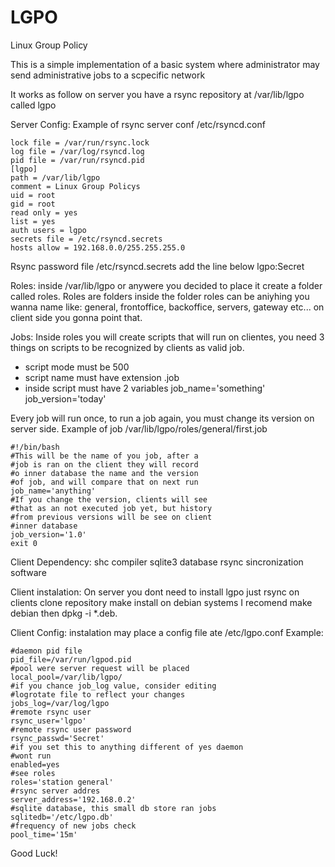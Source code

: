# LGPO
Linux Group Policy

This is a simple implementation of a basic system
where administrator may send administrative jobs to
a scpecific network


It works as follow on server you have a rsync
repository at /var/lib/lgpo called lgpo


Server Config:
Example of rsync server conf /etc/rsyncd.conf
```
lock file = /var/run/rsync.lock
log file = /var/log/rsyncd.log
pid file = /var/run/rsyncd.pid
[lgpo]
path = /var/lib/lgpo
comment = Linux Group Policys
uid = root
gid = root
read only = yes
list = yes
auth users = lgpo
secrets file = /etc/rsyncd.secrets
hosts allow = 192.168.0.0/255.255.255.0
```

Rsync password file /etc/rsyncd.secrets add
the line below
lgpo:Secret


Roles:
inside /var/lib/lgpo or anywere you decided to place it
create a folder called roles.
Roles are folders inside the folder roles can be aniyhing
you wanna name like: general, frontoffice, backoffice,
servers, gateway etc... on client side you gonna point that.

Jobs:
Inside roles you will create scripts that will run on
clientes, you need 3 things on scripts to be recognized
by clients as valid job.

- script mode must be 500
- script name must have extension .job
- inside script must have 2 variables
job_name='something'
job_version='today'

Every job will run once, to run a job again, you must change
its version on server side.
Example of job /var/lib/lgpo/roles/general/first.job 
```
#!/bin/bash
#This will be the name of you job, after a
#job is ran on the client they will record
#o inner database the name and the version
#of job, and will compare that on next run
job_name='anything'
#If you change the version, clients will see
#that as an not executed job yet, but history
#from previous versions will be see on client
#inner database
job_version='1.0'
exit 0
```

Client Dependency:
shc compiler
sqlite3 database
rsync sincronization software


Client instalation:
On server you dont need to install lgpo just rsync
on clients clone repository make install on debian
systems I recomend make debian then dpkg -i *.deb.


Client Config:
instalation may place a config file ate /etc/lgpo.conf
Example:
```
#daemon pid file
pid_file=/var/run/lgpod.pid
#pool were server request will be placed
local_pool=/var/lib/lgpo/
#if you chance job_log value, consider editing
#logrotate file to reflect your changes
jobs_log=/var/log/lgpo
#remote rsync user
rsync_user='lgpo'
#remote rsync user password
rsync_passwd='Secret'
#if you set this to anything different of yes daemon
#wont run
enabled=yes
#see roles
roles='station general'
#rsync server addres
server_address='192.168.0.2'
#sqlite database, this small db store ran jobs
sqlitedb='/etc/lgpo.db'
#frequency of new jobs check
pool_time='15m'
```


Good Luck!
